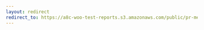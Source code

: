 ```yaml
---
layout: redirect
redirect_to: https://a8c-woo-test-reports.s3.amazonaws.com/public/pr-merge/38941/api/index.html
---
```

